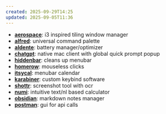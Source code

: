 ```yaml
---
created: 2025-09-29T14:25
updated: 2025-09-05T11:36
---
```


- **[aerospace](https://nikitabobko.github.io/AeroSpace/guide)**: i3 inspired tiling window manager
- **[alfred](https://www.alfredapp.com/)**: universal command palette
- **[aldente](https://apphousekitchen.com/aldente-overview/)**: battery manager/optimizer
- **[chatgpt](https://chatgpt.com/features/desktop)**: native mac client with global quick prompt popup
- **[hiddenbar](https://github.com/dwarvesf/hidden)**: cleans up menubar
- **[homerow](https://www.homerow.app/)**: mouseless clicks
- **[itsycal](https://www.mowglii.com/itsycal/)**: menubar calendar
- **[karabiner](https://karabiner-elements.pqrs.org/)**: custom keybind software
- **[shottr](https://shottr.cc/)**: screenshot tool with ocr
- **[numi](https://numi.app/)**: intuitive text/nl based calculator
- **[obsidian](https://obsidian.md/)**: markdown notes manager
- **[postman](https://www.postman.com/)**: gui for api calls

